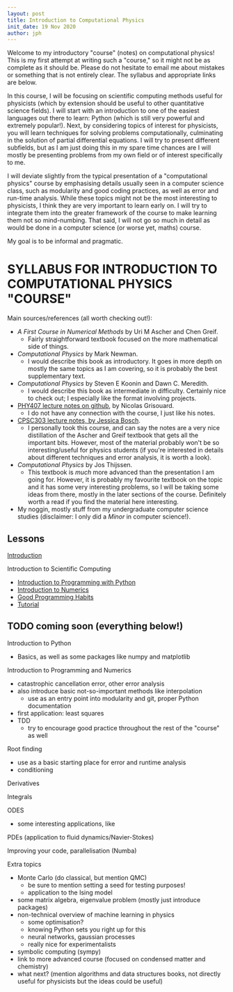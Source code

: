 ```yaml
---
layout: post 
title: Introduction to Computational Physics
init_date: 19 Nov 2020
author: jph
---
```


Welcome to my introductory "course" (notes) on computational physics! This is my first attempt at writing such a "course," so it might not be as complete as it should be. Please do not hesitate to email me about mistakes or something that is not entirely clear. The syllabus and appropriate links are below. 

In this course, I will be focusing on scientific computing methods useful for physicists (which by extension should be useful to other quantitative science fields). I will start with an introduction to one of the easiest languages out there to learn: Python (which is still very powerful and extremely popular!). Next, by considering topics of interest for physicists, you will learn techniques for solving problems computationally, culminating in the solution of partial differential equations. I will try to present different subfields, but as I am just doing this in my spare time chances are I will mostly be presenting problems from my own field or of interest specifically to me. 

I will deviate slightly from the typical presentation of a "computational physics" course by emphasising details usually seen in a computer science class, such as modularity and good coding practices, as well as error and run-time analysis. While these topics might not be the most interesting to physicists, I think they are very important to learn early on. I will try to integrate them into the greater framework of the course to make learning them not so mind-numbing. That said, I will not go so much in detail as would be done in a computer science (or worse yet, maths) course. 

My goal is to be informal and pragmatic. 

# SYLLABUS FOR INTRODUCTION TO COMPUTATIONAL PHYSICS "COURSE"

Main sources/references (all worth checking out!):
- _A First Course in Numerical Methods_ by Uri M Ascher and Chen Greif.
    - Fairly straightforward textbook focused on the more mathematical side of things. 
- _Computational Physics_ by Mark Newman.
    - I would describe this book as introductory. It goes in more depth on mostly the same topics as I am covering, so it is probably the best supplementary text. 
- _Computational Physics_ by Steven E Koonin and Dawn C. Meredith.
    - I would describe this book as intermediate in difficulty. Certainly nice to check out; I especially like the format involving projects. 
- [PHY407 lecture notes on github](https://github.com/PHY407-UofT/lectures-2020), by Nicolas Grisouard. 
    - I do not have any connection with the course, I just like his notes. 
- [CPSC303 lecture notes, by Jessica Bosch](https://www.cs.ubc.ca/~jbosch/courses/2016-17/CPSC303/schedule/index.html). 
    - I personally took this course, and can say the notes are a very nice distillation of the Ascher and Greif textbook that gets all the important bits. However, most of the material probably won't be so interesting/useful for physics students (if you're interested in details about different techniques and error analysis, it is worth a look). 
- _Computational Physics_ by Jos Thijssen. 
    - This textbook is _much_ more advanced than the presentation I am going for. However, it is probably my favourite textbook on the topic and it has some very interesting problems, so I will be taking some ideas from there, mostly in the later sections of the course. Definitely worth a read if you find the material here interesting. 
- My noggin, mostly stuff from my undergraduate computer science studies (disclaimer: I only did a _Minor_ in computer science!). 

## Lessons
[Introduction](intro)

Introduction to Scientific Computing 
- [Introduction to Programming with Python](sec1_1) 
- [Introduction to Numerics](sec1_2)
- [Good Programming Habits](sec1_3)
- [Tutorial](sec1_tut)

## TODO coming soon (everything below!)

Introduction to Python 
- Basics, as well as some packages like numpy and matplotlib

Introduction to Programming and Numerics 
- catastrophic cancellation error, other error analysis
- also introduce basic not-so-important methods like interpolation
    - use as an entry point into modularity and git, proper Python documentation
- first application: least squares
- TDD
    - try to encourage good practice throughout the rest of the "course" as well 

Root finding 
- use as a basic starting place for error and runtime analysis
- conditioning

Derivatives 

Integrals

ODES 
- some interesting applications, like 

PDEs (application to fluid dynamics/Navier-Stokes)

Improving your code, parallelisation (Numba)

Extra topics
- Monte Carlo (do classical, but mention QMC)
    - be sure to mention setting a seed for testing purposes!
    - application to the Ising model
- some matrix algebra, eigenvalue problem (mostly just introduce packages)
- non-technical overview of machine learning in physics 
    - some optimisation?
    - knowing Python sets you right up for this
    - neural networks, gaussian processes
    - really nice for experimentalists
- symbolic computing (sympy)
- link to more advanced course (focused on condensed matter and chemistry)
- what next? (mention algorithms and data structures books, not directly useful for physicists but the ideas could be useful)